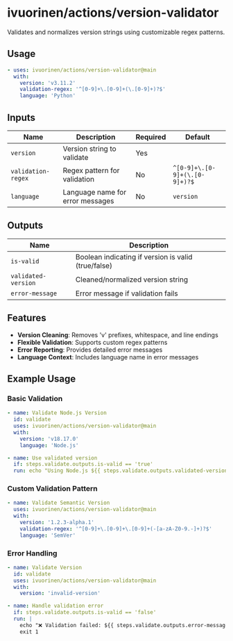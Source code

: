 # ivuorinen/actions/version-validator

Validates and normalizes version strings using customizable regex patterns.

## Usage

```yaml
- uses: ivuorinen/actions/version-validator@main
  with:
    version: 'v3.11.2'
    validation-regex: '^[0-9]+\.[0-9]+(\.[0-9]+)?$'
    language: 'Python'
```

## Inputs

| Name | Description | Required | Default |
|------|-------------|----------|---------|
| `version` | Version string to validate | Yes | |
| `validation-regex` | Regex pattern for validation | No | `^[0-9]+\.[0-9]+(\.[0-9]+)?$` |
| `language` | Language name for error messages | No | `version` |

## Outputs

| Name | Description |
|------|-------------|
| `is-valid` | Boolean indicating if version is valid (true/false) |
| `validated-version` | Cleaned/normalized version string |
| `error-message` | Error message if validation fails |

## Features

- **Version Cleaning**: Removes 'v' prefixes, whitespace, and line endings
- **Flexible Validation**: Supports custom regex patterns
- **Error Reporting**: Provides detailed error messages
- **Language Context**: Includes language name in error messages

## Example Usage

### Basic Validation

```yaml
- name: Validate Node.js Version
  id: validate
  uses: ivuorinen/actions/version-validator@main
  with:
    version: 'v18.17.0'
    language: 'Node.js'

- name: Use validated version
  if: steps.validate.outputs.is-valid == 'true'
  run: echo "Using Node.js ${{ steps.validate.outputs.validated-version }}"
```

### Custom Validation Pattern

```yaml
- name: Validate Semantic Version
  uses: ivuorinen/actions/version-validator@main
  with:
    version: '1.2.3-alpha.1'
    validation-regex: '^[0-9]+\.[0-9]+\.[0-9]+(-[a-zA-Z0-9.-]+)?$'
    language: 'SemVer'
```

### Error Handling

```yaml
- name: Validate Version
  id: validate
  uses: ivuorinen/actions/version-validator@main
  with:
    version: 'invalid-version'

- name: Handle validation error
  if: steps.validate.outputs.is-valid == 'false'
  run: |
    echo "❌ Validation failed: ${{ steps.validate.outputs.error-message }}"
    exit 1
```
